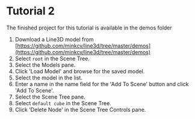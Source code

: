# Tutorial 2

The finished project for this tutorial is available in the demos folder

1. Download a Line3D model from [https://github.com/minkcv/line3d/tree/master/demos](https://github.com/minkcv/line3d/tree/master/demos)
2. Select `root` in the Scene Tree.
3. Select the Models pane.
4. Click 'Load Model' and browse for the saved model.
5. Select the model in the list.
6. Enter a name in the name field for the 'Add To Scene' button and click 'Add To Scene'.
7. Select the Scene Tree pane.
8. Select `default cube` in the Scene Tree.
9. Click 'Delete Node' in the Scene Tree Controls pane.

